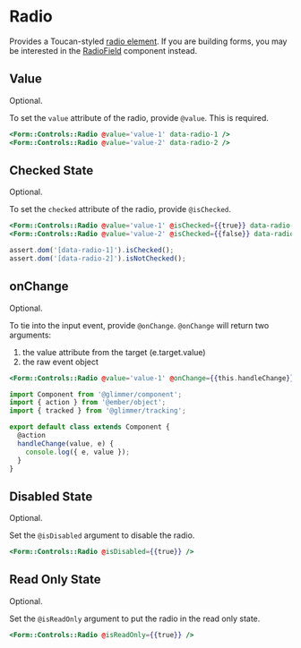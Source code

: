 # Radio

Provides a Toucan-styled [radio element](https://developer.mozilla.org/en-US/docs/Web/HTML/Element/input/radio). 
If you are building forms, you may be interested in the [RadioField](./radio-field) component instead.

## Value

Optional.

To set the `value` attribute of the radio, provide `@value`. This is required.

```hbs
<Form::Controls::Radio @value='value-1' data-radio-1 />
<Form::Controls::Radio @value='value-2' data-radio-2 />
```

## Checked State

Optional.

To set the `checked` attribute of the radio, provide `@isChecked`.

```hbs
<Form::Controls::Radio @value='value-1' @isChecked={{true}} data-radio-1 />
<Form::Controls::Radio @value='value-2' @isChecked={{false}} data-radio-2 />
```

```js
assert.dom('[data-radio-1]').isChecked();
assert.dom('[data-radio-2]').isNotChecked();
```

## onChange

Optional.

To tie into the input event, provide `@onChange`. `@onChange` will return two arguments:

1. the value attribute from the target (e.target.value)
2. the raw event object

```hbs
<Form::Controls::Radio @value='value-1' @onChange={{this.handleChange}} />
```

```js
import Component from '@glimmer/component';
import { action } from '@ember/object';
import { tracked } from '@glimmer/tracking';

export default class extends Component {
  @action
  handleChange(value, e) {
    console.log({ e, value });
  }
}
```

## Disabled State

Optional.

Set the `@isDisabled` argument to disable the radio.

```hbs
<Form::Controls::Radio @isDisabled={{true}} />
```

## Read Only State

Optional.

Set the `@isReadOnly` argument to put the radio in the read only state.

```hbs
<Form::Controls::Radio @isReadOnly={{true}} />
```
